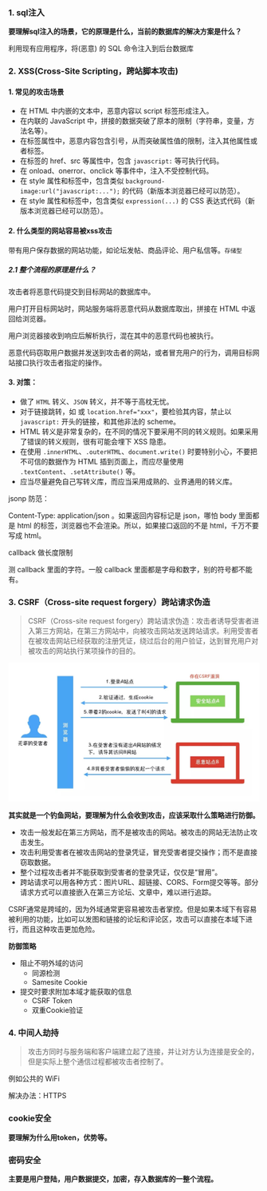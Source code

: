 ### 1. sql注入

**要理解sql注入的场景，它的原理是什么，当前的数据库的解决方案是什么？**

利用现有应用程序，将(恶意) 的 SQL 命令注入到后台数据库

### 2. XSS(Cross-Site Scripting，跨站脚本攻击)

#### 1. 常见的攻击场景

- 在 HTML 中内嵌的文本中，恶意内容以 script 标签形成注入。
- 在内联的 JavaScript 中，拼接的数据突破了原本的限制（字符串，变量，方法名等）。
- 在标签属性中，恶意内容包含引号，从而突破属性值的限制，注入其他属性或者标签。
- 在标签的 href、src 等属性中，包含 `javascript:` 等可执行代码。
- 在 onload、onerror、onclick 等事件中，注入不受控制代码。
- 在 style 属性和标签中，包含类似 `background-image:url("javascript:...");` 的代码（新版本浏览器已经可以防范）。
- 在 style 属性和标签中，包含类似 `expression(...)` 的 CSS 表达式代码（新版本浏览器已经可以防范）。

#### 2. 什么类型的网站容易被xss攻击

带有用户保存数据的网站功能，如论坛发帖、商品评论、用户私信等。<small>存储型</small>

##### 2.1 整个流程的原理是什么？

攻击者将恶意代码提交到目标网站的数据库中。

用户打开目标网站时，网站服务端将恶意代码从数据库取出，拼接在 HTML 中返回给浏览器。

用户浏览器接收到响应后解析执行，混在其中的恶意代码也被执行。

恶意代码窃取用户数据并发送到攻击者的网站，或者冒充用户的行为，调用目标网站接口执行攻击者指定的操作。

#### 3. 对策：

- 做了 `HTML` 转义、`JSON` 转义，并不等于高枕无忧。
- 对于链接跳转，如 或 `location.href="xxx"`，要检验其内容，禁止以 `javascript:` 开头的链接，和其他非法的 scheme。
- HTML 转义是非常复杂的，在不同的情况下要采用不同的转义规则。如果采用了错误的转义规则，很有可能会埋下 XSS 隐患。
- 在使用 `.innerHTML`、`.outerHTML`、`document.write()` 时要特别小心，不要把不可信的数据作为 HTML 插到页面上，而应尽量使用 `.textContent`、`.setAttribute()` 等。
- 应当尽量避免自己写转义库，而应当采用成熟的、业界通用的转义库。



jsonp 防范：

Content-Type: application/json 。如果返回内容标记是 json，哪怕 body 里面都是 html 的标签，浏览器也不会渲染。所以，如果接口返回的不是 html，千万不要写成 html。

callback 做长度限制

测 callback 里面的字符。一般 callback 里面都是字母和数字，别的符号都不能有。

### 3. CSRF（Cross-site request forgery）跨站请求伪造

> CSRF（Cross-site request forgery）跨站请求伪造：攻击者诱导受害者进入第三方网站，在第三方网站中，向被攻击网站发送跨站请求。利用受害者在被攻击网站已经获取的注册凭证，绕过后台的用户验证，达到冒充用户对被攻击的网站执行某项操作的目的。

![csrf](./img/csrf.jpg)

**其实就是一个钓鱼网站，要理解为什么会收到攻击，应该采取什么策略进行防御。**

- 攻击一般发起在第三方网站，而不是被攻击的网站。被攻击的网站无法防止攻击发生。
- 攻击利用受害者在被攻击网站的登录凭证，冒充受害者提交操作；而不是直接窃取数据。
- 整个过程攻击者并不能获取到受害者的登录凭证，仅仅是“冒用”。
- 跨站请求可以用各种方式：图片URL、超链接、CORS、Form提交等等。部分请求方式可以直接嵌入在第三方论坛、文章中，难以进行追踪。

CSRF通常是跨域的，因为外域通常更容易被攻击者掌控。但是如果本域下有容易被利用的功能，比如可以发图和链接的论坛和评论区，攻击可以直接在本域下进行，而且这种攻击更加危险。

**防御策略**

- 阻止不明外域的访问
  - 同源检测
  - Samesite Cookie
- 提交时要求附加本域才能获取的信息
  - CSRF Token
  - 双重Cookie验证

### 4. 中间人劫持

> 攻击方同时与服务端和客户端建立起了连接，并让对方认为连接是安全的，但是实际上整个通信过程都被攻击者控制了。

例如公共的 WiFi 

解决办法：HTTPS 

### cookie安全

**要理解为什么用token，优势等。**

### 密码安全

**主要是用户登陆，用户数据提交，加密，存入数据库的一整个流程。**
